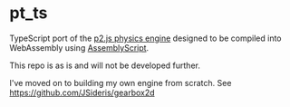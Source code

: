 pt_ts
=========

TypeScript port of the [p2.js physics engine](https://github.com/schteppe/p2.js/) designed to be compiled into WebAssembly using [AssemblyScript](https://www.assemblyscript.org/).

This repo is as is and will not be developed further. 

I've moved on to building my own engine from scratch. See https://github.com/JSideris/gearbox2d
